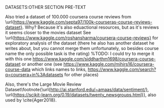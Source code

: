 DATASETS:OTHER SECTION PRE-TEXT



Also tried a dataset of 100.000 coursera course reviews from \url{https://www.kaggle.com/septa97/100k-courseras-course-reviews-dataset}. Why? Because it's also eduactional resources, but as it's reviews it seems closer to the movies dataset
See \url{https://www.kaggle.com/roshansharma/coursera-course-reviews} for exploratory analysis of the dataset (there he also has another dataset he writes about, but you cannot merge them unfortunately, so besides course name the only possible task is the rating)
%TODO: I could try to merge it with this one https://www.kaggle.com/siddharthm1698/coursera-course-dataset or another one (see https://www.kaggle.com/mihirs16/coursera-course-data which links names to links, https://www.kaggle.com/search?q=coursera+in%3Adatasets for other places)

Also, there's the Large Movie Review Dataset\footnote{\url{http://ai.stanford.edu/~amaas/data/sentiment/}, \url{https://scikit-learn.org/0.19/datasets/twenty_newsgroups.html}}, also used by \cite{Ager2018}.


